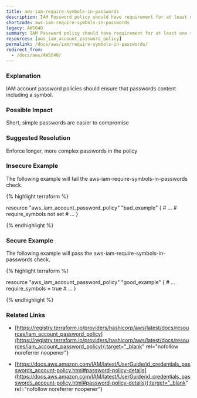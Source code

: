 ```yaml
---
title: aws-iam-require-symbols-in-passwords
description: IAM Password policy should have requirement for at least one symbol in the password.
shortcode: aws-iam-require-symbols-in-passwords
legacy: AWS040
summary: IAM Password policy should have requirement for at least one symbol in the password. 
resources: [aws_iam_account_password_policy] 
permalink: /docs/aws/iam/require-symbols-in-passwords/
redirect_from: 
  - /docs/aws/AWS040/
---
```


### Explanation

IAM account password policies should ensure that passwords content including a symbol.

### Possible Impact
Short, simple passwords are easier to compromise

### Suggested Resolution
Enforce longer, more complex passwords in the policy


### Insecure Example

The following example will fail the aws-iam-require-symbols-in-passwords check.

{% highlight terraform %}

resource "aws_iam_account_password_policy" "bad_example" {
	# ...
	# require_symbols not set
	# ...
}

{% endhighlight %}



### Secure Example

The following example will pass the aws-iam-require-symbols-in-passwords check.

{% highlight terraform %}

resource "aws_iam_account_password_policy" "good_example" {
	# ...
	require_symbols = true
	# ...
}

{% endhighlight %}



### Related Links


- [https://registry.terraform.io/providers/hashicorp/aws/latest/docs/resources/iam_account_password_policy](https://registry.terraform.io/providers/hashicorp/aws/latest/docs/resources/iam_account_password_policy){:target="_blank" rel="nofollow noreferrer noopener"}

- [https://docs.aws.amazon.com/IAM/latest/UserGuide/id_credentials_passwords_account-policy.html#password-policy-details](https://docs.aws.amazon.com/IAM/latest/UserGuide/id_credentials_passwords_account-policy.html#password-policy-details){:target="_blank" rel="nofollow noreferrer noopener"}


